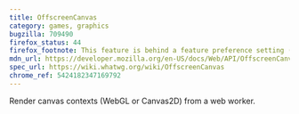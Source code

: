 ```yaml
---
title: OffscreenCanvas
category: games, graphics
bugzilla: 709490
firefox_status: 44
firefox_footnote: This feature is behind a feature preference setting (gfx.offscreencanvas.enabled).
mdn_url: https://developer.mozilla.org/en-US/docs/Web/API/OffscreenCanvas
spec_url: https://wiki.whatwg.org/wiki/OffscreenCanvas
chrome_ref: 5424182347169792
---
```


Render canvas contexts (WebGL or Canvas2D) from a web worker.
